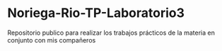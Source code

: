 # Noriega-Rio-TP-Laboratorio3
Repositorio publico para realizar los trabajos prácticos de la materia en conjunto con mis compañeros
